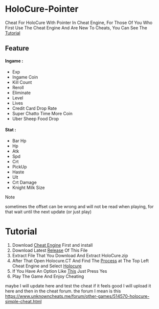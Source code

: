 # HoloCure-Pointer
Cheat For HoloCure With Pointer In Cheat Engine, For Those Of You Who First Use The Cheat Engine And Are New To Cheats, You Can See The [Tutorial](https://github.com/KohakuBeast/HoloCure-Pointer/tree/main#tutorial)  
## Feature
#### Ingame :
+ Exp
+ Ingame Coin
+ Kill Count
+ Reroll
+ Eliminate
+ Level
+ Lives
+ Credit Card Drop Rate  
+ Super Chatto Time More Coin 
+ Uber Sheep Food Drop
#### Stat :
+ Bar Hp 
+ Hp
+ Atk
+ Spd
+ Crt
+ PickUp
+ Haste
+ Ult
+ Crt Damage
+ Knight Milk Size
>[!NOTE]  
> sometimes the offset can be wrong and will not be read when playing, for that wait until the next update (or just play)

# Tutorial  
1. Download [Cheat Engine](https://www.cheatengine.org/) First and install  
2. Download Latest [Release](https://github.com/KohakuBeast/HoloCure-Pointer.git) Of This File  
3. Extract File That You Download And Extract HoloCure.zip
4. After That Open Holocure.CT And Find The [Process](https://prnt.sc/wTfkJCTZHGcr) at The Top Left Cheat Engine and Select [Holocure](https://prnt.sc/hCedJE0fscVh)
5. If You Have An Option Like [This](https://prnt.sc/oyeCXQIfEavm) Just Press Yes
6. Play The Game And Enjoy Cheating

maybe I will update here and test the cheat if it feels good I will upload it here and then in the cheat forum. the forum I mean is this
   https://www.unknowncheats.me/forum/other-games/514570-holocure-simple-cheat.html
